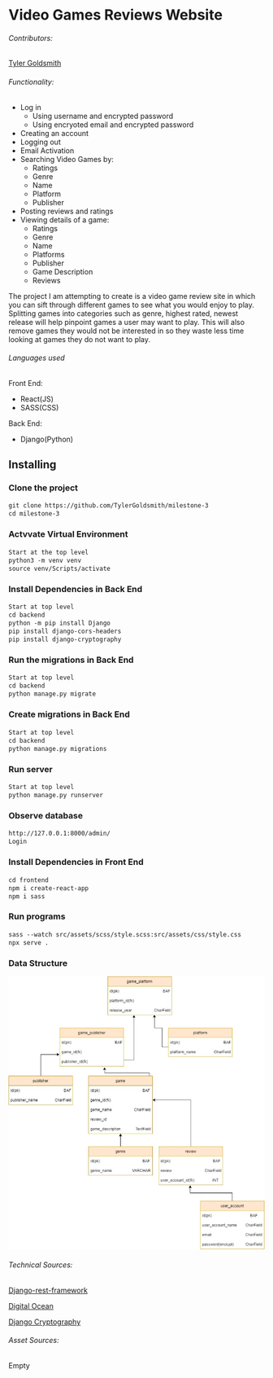 # Video Games Reviews Website

###### Contributors:
[Tyler Goldsmith](https://github.com/TylerGoldsmith/milestone-3)

###### Functionality:
- Log in
    - Using username and encrypted password
    - Using encryoted email and encrypted password
- Creating an account
- Logging out
- Email Activation
- Searching Video Games by:
    - Ratings
    - Genre
    - Name
    - Platform
    - Publisher
- Posting reviews and ratings
- Viewing details of a game:
    - Ratings
    - Genre
    - Name
    - Platforms
    - Publisher
    - Game Description
    - Reviews

The project I am attempting to create is a video game review site in which you can sift through different games to see what you would enjoy to play. Splitting games into categories such as genre, highest rated, newest release will help pinpoint games a user may want to play. This will also remove games they would not be interested in so they waste less time looking at games they do not want to play.

###### Languages used
Front End:
- React(JS)
- SASS(CSS)

Back End:
- Django(Python)

## Installing
### Clone the project
```
git clone https://github.com/TylerGoldsmith/milestone-3
cd milestone-3
```
### Actvvate Virtual Environment
```
Start at the top level
python3 -m venv venv
source venv/Scripts/activate
```
### Install Dependencies in Back End
``` 
Start at top level
cd backend
python -m pip install Django
pip install django-cors-headers
pip install django-cryptography
```

### Run the migrations in Back End
```
Start at top level
cd backend
python manage.py migrate
```

### Create migrations in Back End
```
Start at top level
cd backend
python manage.py migrations
```

### Run server
```
Start at top level
python manage.py runserver
```

### Observe database
```
http://127.0.0.1:8000/admin/
Login
```

### Install Dependencies in Front End
```
cd frontend
npm i create-react-app
npm i sass
```

### Run programs
```
sass --watch src/assets/scss/style.scss:src/assets/css/style.css
npx serve .
```

### Data Structure
![Data Structure Image](/frontend/src/assets/images/readme/vg_reviews_datastructure.jpg)

###### Technical Sources:
[Django-rest-framework](https://www.django-rest-framework.org/tutorial/1-serialization/)

[Digital Ocean](https://www.digitalocean.com/community/tutorials/build-a-to-do-application-using-django-and-react)

[Django Cryptography](https://django-cryptography.readthedocs.io/en/latest/examples.html)

###### Asset Sources:
Empty